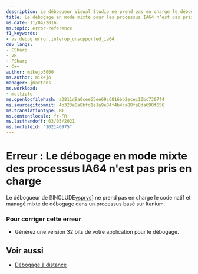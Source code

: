 ```yaml
---
description: Le débogueur Visual Studio ne prend pas en charge le débogage de code natif et managé mixte dans un processus basé sur Itanium.
title: Le débogage en mode mixte pour les processus IA64 n’est pas pris en charge | Microsoft Docs
ms.date: 11/04/2016
ms.topic: error-reference
f1_keywords:
- vs.debug.error.interop_unsupported_ia64
dev_langs:
- CSharp
- VB
- FSharp
- C++
author: mikejo5000
ms.author: mikejo
manager: jmartens
ms.workload:
- multiple
ms.openlocfilehash: a3811d9a0cee65ee69c6816bb2ecec10bc7307f4
ms.sourcegitcommit: 4b323a8a8bfd1a1a9e84f4b4ca88fa8da690f656
ms.translationtype: MT
ms.contentlocale: fr-FR
ms.lasthandoff: 03/05/2021
ms.locfileid: "102146975"
---
```

# <a name="error-mixed-mode-debugging-for-ia64-processes-is-unsupported"></a>Erreur : Le débogage en mode mixte des processus IA64 n'est pas pris en charge
Le débogueur de [!INCLUDE[vsprvs](../code-quality/includes/vsprvs_md.md)] ne prend pas en charge le code natif et managé mixte de débogage dans un processus basé sur Itanium.

### <a name="to-correct-this-error"></a>Pour corriger cette erreur

- Générez une version 32 bits de votre application pour le débogage.

## <a name="see-also"></a>Voir aussi
- [Débogage à distance](../debugger/remote-debugging.md)
